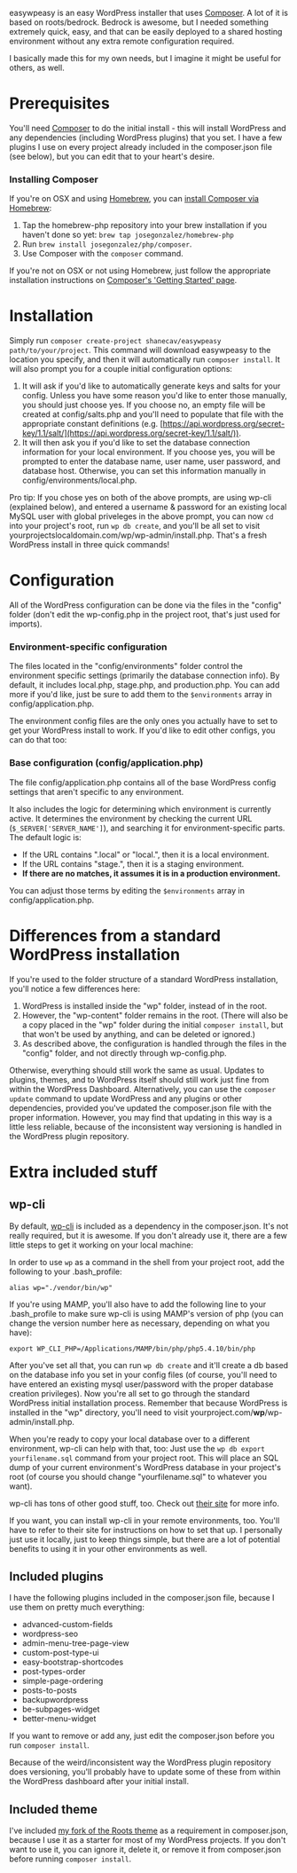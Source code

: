 easywpeasy is an easy WordPress installer that uses [Composer](https://getcomposer.org/). A lot of it is based on roots/bedrock. Bedrock is awesome, but I needed something extremely quick, easy, and that can be easily deployed to a shared hosting environment without any extra remote configuration required.

I basically made this for my own needs, but I imagine it might be useful for others, as well.

# Prerequisites

You'll need [Composer](https://getcomposer.org/) to do the initial install - this will install WordPress and any dependencies (including WordPress plugins) that you set. I have a few plugins I use on every project already included in the composer.json file (see below), but you can edit that to your heart's desire.

### Installing Composer

If you're on OSX and using [Homebrew](http://brew.sh/), you can [install Composer via Homebrew](https://getcomposer.org/doc/00-intro.md#globally-on-osx-via-homebrew-):

1. Tap the homebrew-php repository into your brew installation if you haven't done so yet: `brew tap josegonzalez/homebrew-php`
2. Run `brew install josegonzalez/php/composer`.
3. Use Composer with the `composer` command.

If you're not on OSX or not using Homebrew, just follow the appropriate installation instructions on [Composer's 'Getting Started' page](https://getcomposer.org/doc/00-intro.md).

# Installation

Simply run `composer create-project shanecav/easywpeasy path/to/your/project`. This command will download easywpeasy to the location you specify, and then it will automatically run `composer install`. It will also prompt you for a couple initial configuration options:

1. It will ask if you'd like to automatically generate keys and salts for your config. Unless you have some reason you'd like to enter those manually, you should just choose yes. If you choose no, an empty file will be created at config/salts.php and you'll need to populate that file with the appropriate constant definitions (e.g. [https://api.wordpress.org/secret-key/1.1/salt/](https://api.wordpress.org/secret-key/1.1/salt/)).
2. It will then ask you if you'd like to set the database connection information for your local environment. If you choose yes, you will be prompted to enter the database name, user name, user password, and database host. Otherwise, you can set this information manually in config/environments/local.php.

Pro tip: If you chose yes on both of the above prompts, are using wp-cli (explained below), and entered a username & password for an existing local MySQL user with global priveleges in the above prompt, you can now `cd` into your project's root, run `wp db create`, and you'll be all set to visit yourprojectslocaldomain.com/wp/wp-admin/install.php. That's a fresh WordPress install in three quick commands!

# Configuration

All of the WordPress configuration can be done via the files in the "config" folder (don't edit the wp-config.php in the project root, that's just used for imports).

### Environment-specific configuration

The files located in the "config/environments" folder control the environment specific settings (primarily the database connection info). By default, it includes local.php, stage.php, and production.php. You can add more if you'd like, just be sure to add them to the `$environments` array in config/application.php.

The environment config files are the only ones you actually have to set to get your WordPress install to work. If you'd like to edit other configs, you can do that too: 

### Base configuration (config/application.php)

The file config/application.php contains all of the base WordPress config settings that aren't specific to any environment.

It also includes the logic for determining which environment is currently active. It determines the environment by checking the current URL (`$_SERVER['SERVER_NAME']`), and searching it for environment-specific parts. The default logic is:

- If the URL contains ".local" or "local.", then it is a local environment.
- If the URL contains "stage.", then it is a staging environment.
- **If there are no matches, it assumes it is in a production environment.**

You can adjust those terms by editing the `$environments` array in config/application.php.

# Differences from a standard WordPress installation

If you're used to the folder structure of a standard WordPress installation, you'll notice a few differences here:

1. WordPress is installed inside the "wp" folder, instead of in the root.
2. However, the "wp-content" folder remains in the root. (There will also be a copy placed in the "wp" folder during the initial `composer install`, but that won't be used by anything, and can be deleted or ignored.)
3. As described above, the configuration is handled through the files in the "config" folder, and not directly through wp-config.php.

Otherwise, everything should still work the same as usual. Updates to plugins, themes, and to WordPress itself should still work just fine from within the WordPress Dashboard. Alternatively, you can use the `composer update` command to update WordPress and any plugins or other dependencies, provided you've updated the composer.json file with the proper information. However, you may find that updating in this way is a little less reliable, because of the inconsistent way versioning is handled in the WordPress plugin repository.

# Extra included stuff

## wp-cli

By default, [wp-cli](http://wp-cli.org/) is included as a dependency in the composer.json. It's not really required, but it is awesome. If you don't already use it, there are a few little steps to get it working on your local machine:

In order to use `wp` as a command in the shell from your project root, add the following to your .bash_profile:

	alias wp="./vendor/bin/wp"

If you're using MAMP, you'll also have to add the following line to your .bash_profile to make sure wp-cli is using MAMP's version of php (you can change the version number here as necessary, depending on what you have):

	export WP_CLI_PHP=/Applications/MAMP/bin/php/php5.4.10/bin/php

After you've set all that, you can run `wp db create` and it'll create a db based on the database info you set in your config files (of course, you'll need to have entered an existing mysql user/password with the proper database creation privileges). Now you're all set to go through the standard WordPress initial installation process. Remember that because WordPress is installed in the "wp" directory, you'll need to visit yourproject.com/**wp**/wp-admin/install.php.

When you're ready to copy your local database over to a different environment, wp-cli can help with that, too: Just use the `wp db export yourfilename.sql` command from your project root. This will place an SQL dump of your current environment's WordPress database in your project's root (of course you should change "yourfilename.sql" to whatever you want).

wp-cli has tons of other good stuff, too. Check out [their site](http://wp-cli.org/) for more info.

If you want, you can install wp-cli in your remote environments, too. You'll have to refer to their site for instructions on how to set that up. I personally just use it locally, just to keep things simple, but there are a lot of potential benefits to using it in your other environments as well.

## Included plugins

I have the following plugins included in the composer.json file, because I use them on pretty much everything:

- advanced-custom-fields
- wordpress-seo
- admin-menu-tree-page-view
- custom-post-type-ui
- easy-bootstrap-shortcodes
- post-types-order
- simple-page-ordering
- posts-to-posts
- backupwordpress
- be-subpages-widget
- better-menu-widget

If you want to remove or add any, just edit the composer.json before you run `composer install`.

Because of the weird/inconsistent way the WordPress plugin repository does versioning, you'll probably have to update some of these from within the WordPress dashboard after your initial install.

## Included theme

I've included [my fork of the Roots theme](https://github.com/shanecav/roots) as a requirement in composer.json, because I use it as a starter for most of my WordPress projects. If you don't want to use it, you can ignore it, delete it, or remove it from composer.json before running `composer install`.